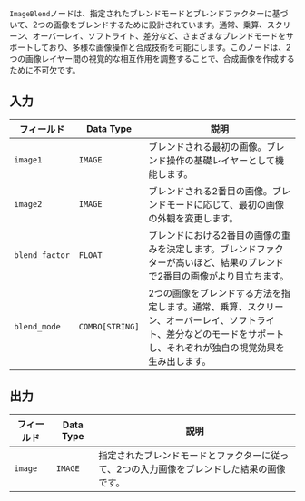 
`ImageBlend`ノードは、指定されたブレンドモードとブレンドファクターに基づいて、2つの画像をブレンドするために設計されています。通常、乗算、スクリーン、オーバーレイ、ソフトライト、差分など、さまざまなブレンドモードをサポートしており、多様な画像操作と合成技術を可能にします。このノードは、2つの画像レイヤー間の視覚的な相互作用を調整することで、合成画像を作成するために不可欠です。

## 入力

| フィールド         | Data Type | 説明                                                                       |
|---------------|-------------|-----------------------------------------------------------------------------------|
| `image1`      | `IMAGE`     | ブレンドされる最初の画像。ブレンド操作の基礎レイヤーとして機能します。 |
| `image2`      | `IMAGE`     | ブレンドされる2番目の画像。ブレンドモードに応じて、最初の画像の外観を変更します。 |
| `blend_factor`| `FLOAT`     | ブレンドにおける2番目の画像の重みを決定します。ブレンドファクターが高いほど、結果のブレンドで2番目の画像がより目立ちます。 |
| `blend_mode`  | `COMBO[STRING]` | 2つの画像をブレンドする方法を指定します。通常、乗算、スクリーン、オーバーレイ、ソフトライト、差分などのモードをサポートし、それぞれが独自の視覚効果を生み出します。 |

## 出力

| フィールド | Data Type | 説明                                                              |
|-------|-------------|--------------------------------------------------------------------------|
| `image`| `IMAGE`     | 指定されたブレンドモードとファクターに従って、2つの入力画像をブレンドした結果の画像です。 |

